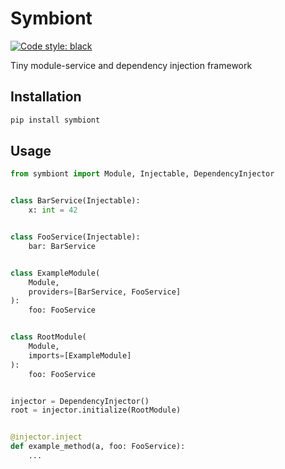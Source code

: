 # Symbiont

[![Code style: black](https://img.shields.io/badge/code%20style-black-000000.svg)](https://github.com/psf/black)

Tiny module-service and dependency injection framework

## Installation

```bash
pip install symbiont
```

## Usage

```python
from symbiont import Module, Injectable, DependencyInjector


class BarService(Injectable):
    x: int = 42


class FooService(Injectable):
    bar: BarService


class ExampleModule(
    Module,
    providers=[BarService, FooService]
):
    foo: FooService


class RootModule(
    Module,
    imports=[ExampleModule]
):
    foo: FooService


injector = DependencyInjector()
root = injector.initialize(RootModule)


@injector.inject
def example_method(a, foo: FooService):
    ...

```
